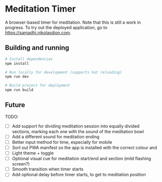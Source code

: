 # Meditation Timer

A browser-based timer for meditation. Note that this is still a work in progress. To try out the deployed application, go to <https://samadhi.nikolasdion.com>.

## Building and running

```sh
# Install dependencies
npm install

# Run locally for development (supports hot reloading)
npm run dev

# Build project for deployment
npm run build
```

## Future

TODO:

- [ ] Add support for dividing meditation session into equally divided sections, marking each one with the sound of the meditation bowl
- [ ] Add a different sound for meditation ending
- [ ] Better input method for time, especially for mobile
- [ ] Sort out PWA manifest so the app is installed with the correct colour and
- [ ] Light theme + toggle
- [ ] Optional visual cue for meditation start/end and section (mild flashing screen?)
- [ ] Smooth transition when timer starts
- [ ] Add optional delay before timer starts, to get to meditation position
